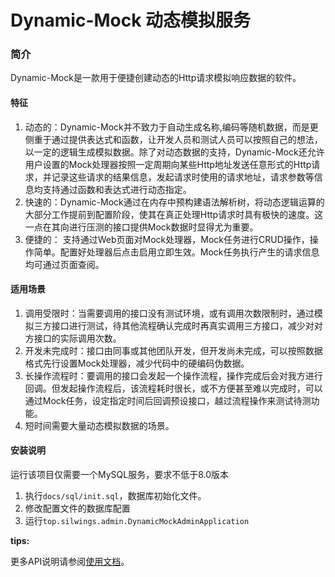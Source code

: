 # Dynamic-Mock 动态模拟服务

### 简介

Dynamic-Mock是一款用于便捷创建动态的Http请求模拟响应数据的软件。



#### 特征

1. 动态的：Dynamic-Mock并不致力于自动生成名称,编码等随机数据，而是更侧重于通过提供表达式和函数，让开发人员和测试人员可以按照自己的想法，以一定的逻辑生成模拟数据。除了对动态数据的支持，Dynamic-Mock还允许用户设置的Mock处理器按照一定周期向某些Http地址发送任意形式的Http请求，并记录这些请求的结果信息，发起请求时使用的请求地址，请求参数等信息均支持通过函数和表达式进行动态指定。
2. 快速的：Dynamic-Mock通过在内存中预构建语法解析树，将动态逻辑运算的大部分工作提前到配置阶段，使其在真正处理Http请求时具有极快的速度。这一点在其向进行压测的接口提供Mock数据时显得尤为重要。
3. 便捷的： 支持通过Web页面对Mock处理器，Mock任务进行CRUD操作，操作简单。配置好处理器后点击启用立即生效。Mock任务执行产生的请求信息均可通过页面查阅。



#### 适用场景

1. 调用受限时：当需要调用的接口没有测试环境，或有调用次数限制时，通过模拟三方接口进行测试，待其他流程确认完成时再真实调用三方接口，减少对对方接口的实际调用次数。
2. 开发未完成时：接口由同事或其他团队开发，但开发尚未完成，可以按照数据格式先行设置Mock处理器，减少代码中的硬编码伪数据。
3. 长操作流程时：要调用的接口会发起一个操作流程，操作完成后会对我方进行回调。但发起操作流程后，该流程耗时很长，或不方便甚至难以完成时，可以通过Mock任务，设定指定时间后回调预设接口，越过流程操作来测试待测功能。
4. 短时间需要大量动态模拟数据的场景。



#### 安装说明

运行该项目仅需要一个MySQL服务，要求不低于8.0版本

1. 执行`docs/sql/init.sql`，数据库初始化文件。
2. 修改配置文件的数据库配置
3. 运行`top.silwings.admin.DynamicMockAdminApplication`



**tips:**

更多API说明请参阅[使用文档](https://gitee.com/silwings/dynamic-mock/blob/master/docs/docs/Api.md)。